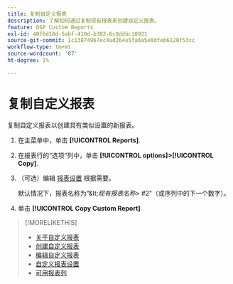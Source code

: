 ```yaml
---
title: 复制自定义报表
description: 了解如何通过复制现有报表来创建自定义报表。
feature: DSP Custom Reports
exl-id: 40f6d10d-5abf-410d-b382-6c8ddbc10921
source-git-commit: 1c13874967ec4ad264e5fa6a5e0dfeb6120f53cc
workflow-type: tm+mt
source-wordcount: '87'
ht-degree: 1%

---
```


# 复制自定义报表

复制自定义报表以创建具有类似设置的新报表。

1. 在主菜单中，单击 **[!UICONTROL Reports]**.

1. 在报表行的“选项”列中，单击 **[!UICONTROL options]>[!UICONTROL Copy]**.

1. （可选）编辑 [报表设置](/help/dsp/reports/report-settings.md) 根据需要。

   默认情况下，报表名称为“\&lt;*现有报表名称*\> \#2&quot;（或序列中的下一个数字）。

1. 单击 **[!UICONTROL Copy Custom Report]**

>[!MORELIKETHIS]
>
>* [关于自定义报表](/help/dsp/reports/report-about.md)
>* [创建自定义报表](/help/dsp/reports/report-create.md)
>* [编辑自定义报表](/help/dsp/reports/report-edit.md)
>* [自定义报表设置](/help/dsp/reports/report-settings.md)
>* [可用报表列](/help/dsp/reports/report-columns.md)

